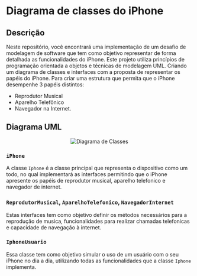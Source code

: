 # Diagrama de classes do iPhone

## Descrição
Neste repositório, você encontrará uma implementação de um desafio de modelagem de software que tem como objetivo representar de forma detalhada as funcionalidades do iPhone. Este projeto utiliza princípios de programação orientada a objetos e técnicas de modelagem UML. Criando um diagrama de classes e interfaces com a proposta de representar os papéis do iPhone. Para criar uma estrutura que permita que o iPhone desempenhe 3 papéis distintos:
* Reprodutor Musical
* Aparelho Telefônico
* Navegador na Internet.


## Diagrama UML
<p align="center">
    <img src="docs/DiagramaUML.png" alt="Diagrama de Classes">
</p>

### `iPhone`
A classe `Iphone` é a classe principal que representa o dispositivo como um todo, no qual implementará as interfaces permitindo que o iPhone apresente os papéis de reprodutor musical, aparelho telefonico e navegador de internet.

### `ReprodutorMusical`, `AparelhoTelefonico`, `NavegadorInternet`
Estas interfaces tem como objetivo definir os métodos necessários para a reprodução de musica, funcionalidades para realizar chamadas telefonicas e capacidade de navegação à internet.

### `IphoneUsuario`
Essa classe tem como objetivo simular o uso de um usuário com o seu iPhone no dia a dia, utilizando todas as funcionalidades que a classe `Iphone` implementa.